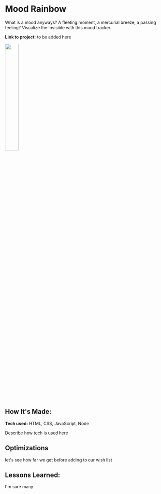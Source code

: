 # Mood Rainbow

What is a mood anyways? A fleeting moment, a mercurial breeze, a passing feeling? Visualize the invisible with this mood tracker.  

**Link to project:** to be added here

<img src="https://i.ibb.co/gTphwwC/Screenshot-2023-12-06-192137.png" width="30%">

## How It's Made:

**Tech used:** HTML, CSS, JavaScript, Node

Describe how tech is used here

## Optimizations

let's see how far we get before adding to our wish list

## Lessons Learned:

I'm sure many 
